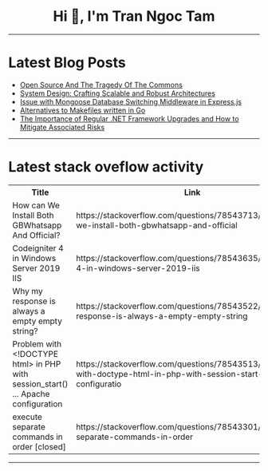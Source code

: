 <h1 align="center">Hi 👋, I'm Tran Ngoc Tam</h1>

---

# Latest Blog Posts 
<!-- BLOG-POST-LIST:START -->
- [Open Source And The Tragedy Of The Commons](https://dev.to/opensourceadvocate/open-source-and-the-tragedy-of-the-commons-boe)
- [System Design: Crafting Scalable and Robust Architectures](https://dev.to/plemonsbrett/system-design-crafting-scalable-and-robust-architectures-amo)
- [Issue with Mongoose Database Switching Middleware in Express.js](https://dev.to/jalish_chauhan/issue-with-mongoose-database-switching-middleware-in-expressjs-1mf3)
- [Alternatives to Makefiles written in Go](https://dev.to/eminetto/alternatives-to-makefiles-written-in-go-dig)
- [The Importance of Regular .NET Framework Upgrades and How to Mitigate Associated Risks](https://dev.to/shahabfar/the-importance-of-regular-net-framework-upgrades-and-how-to-mitigate-associated-risks-50e5)
<!-- BLOG-POST-LIST:END -->

---

# Latest stack oveflow activity
<table>
  <tr><th>Title</th><th>Link</th></tr>
  <!-- STACKOVERFLOW:START --><tr><td>How can We Install Both GBWhatsapp And Official?</td><td>https://stackoverflow.com/questions/78543713/how-can-we-install-both-gbwhatsapp-and-official</td></tr><tr><td>Codeigniter 4 in Windows Server 2019 IIS</td><td>https://stackoverflow.com/questions/78543635/codeigniter-4-in-windows-server-2019-iis</td></tr><tr><td>Why my response is always a empty empty string?</td><td>https://stackoverflow.com/questions/78543522/why-my-response-is-always-a-empty-empty-string</td></tr><tr><td>Problem with &lt;!DOCTYPE html&gt; in PHP with session_start&lpar;&rpar; ... Apache configuration</td><td>https://stackoverflow.com/questions/78543513/problem-with-doctype-html-in-php-with-session-start-apache-configuratio</td></tr><tr><td>execute separate commands in order [closed]</td><td>https://stackoverflow.com/questions/78543301/execute-separate-commands-in-order</td></tr><!-- STACKOVERFLOW:END -->
</table>

---


